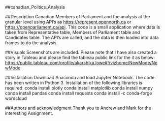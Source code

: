 ##canadian_Politics_Analysis

##Description
Canadian Members of Parliament and the analysis at the granular level using API’s as https://represent.opennorth.ca or https://openparliament.ca/api. This code is a small application where data is taken from Representative table, Members of Parliament table and Candidates table. The API’s are called, and the data is then loaded into data frames to do the analysis. 

##Visuals
Screenshots are included.
Please note that I have also created a story in Tableau and please find the tableau public link for the it as below:
https://public.tableau.com/profile/akarshika.lowe#!/vizhome/NewMode/NewMode

##Installation
Download Anaconda and load Jupyter Notebook. The code has been written in Python 3.
Installation of the following libraries is required:
conda install plotly
conda install matplotlib
conda install numpy
conda install pandas
conda install requests
conda install -c conda-forge wordcloud

##Authors and acknowledgment
Thank you to Andrew and Mark for the interesting Assignment.


